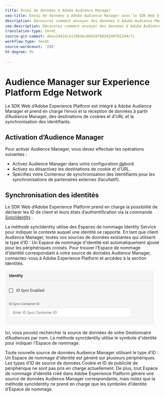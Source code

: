 ```yaml
---
title: Envoi de données à Adobe Audience Manager
seo-title: Envoi de données à Adobe Audience Manager avec le SDK Web d’Adobe Experience Platform
description: Découvrez comment envoyer des données à Adobe Audience Manager avec le SDK Web Experience Platform
seo-description: Découvrez comment envoyer des données à Adobe Audience Manager avec le SDK Web Experience Platform
translation-type: tm+mt
source-git-commit: 4bea14d18ce119bdec0d428f885d240f92244cfc
workflow-type: tm+mt
source-wordcount: '292'
ht-degree: 0%

---
```



# Audience Manager sur Experience Platform Edge Network

Le SDK Web d’Adobe Experience Platform est intégré à Adobe Audience Manager et prend en charge l’envoi et la réception de données à partir d’Audience Manager, des destinations de cookies et d’URL et la synchronisation des identifiants.

## Activation d’Audience Manager

Pour activer Audience Manager, vous devez effectuer les opérations suivantes :

- Activez Audience Manager dans votre configuration [de](../../fundamentals/edge-configuration.md)bord.
- Activez ou désactivez les destinations de cookie et d’URL.
- Spécifiez votre Conteneur de synchronisation des identifiants pour les synchronisations de partenaires externes (facultatif).

## Synchronisation des identités

Le SDK Web d’Adobe Experience Platform prend en charge la possibilité de déclarer les ID de client et leurs états d’authentification via la commande [SyncIdentity](../../fundamentals/identity.md) .

La méthode syncIdentity utilise des Espaces de nommage [](../../../identity/../identity-service/namespaces.md) Identity Service pour indiquer le contexte auquel une identité se rapporte. En tant que client Audience Manager, toutes vos sources de données existantes qui utilisent le type d’ID : Un Espace de nommage d&#39;identité est automatiquement ajouté pour les périphériques croisés. Pour trouver l’Espace de nommage d’identité correspondant à votre source de données Audience Manager, connectez-vous à Adobe Experience Platform et accédez à la section Identités.

![Vue de l’interface utilisateur Espaces de nommage](../../../assets/edge_configuration_identity.png)

Ici, vous pouvez rechercher la source de données de votre Gestionnaire d’Audiences par nom. La méthode syncIdentity utilise le symbole d&#39;identité pour indiquer l&#39;Espace de nommage.

Toute nouvelle source de données Audience Manager utilisant le type d’ID : Un Espace de nommage d&#39;identité est généré sur plusieurs périphériques. Les types d’ID de source de données Cookie et ID de publicité de périphérique ne sont pas pris en charge actuellement. De plus, tout Espace de nommage d’identité créé dans Adobe Experience Platform génère une source de données Audience Manager correspondante, mais notez que la méthode syncIdentity ne prend en charge que les symboles d’identité d’Espace de nommage.
